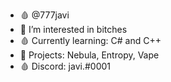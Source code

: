 - 🩸 @777javi
- 💞️ I’m interested in bitches
- 🩸 Currently learning: C# and C++
- 💞️ Projects: Nebula, Entropy, Vape
- 🩸 Discord: javi.#0001
